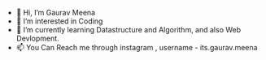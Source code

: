- 👋 Hi, I’m Gaurav Meena
- 👀 I’m interested in Coding
- 🌱 I’m currently learning Datastructure and Algorithm, and also Web Devlopment.
- 📫 You Can Reach me through instagram , username - its.gaurav.meena
